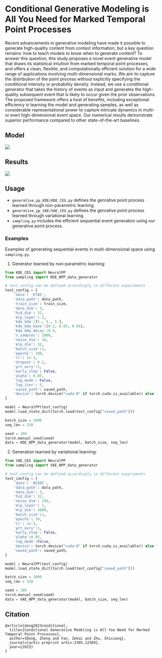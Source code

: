 # Conditional Generative Modeling is All You Need for Marked Temporal Point Processes

Recent advancements in generative modeling have made it possible to generate high-quality content from context information, but a key question remains: how to teach models to know when to generate content? To answer this question, this study proposes a novel event generative model that draws its statistical intuition from marked temporal point processes, and offers a clean, flexible, and computationally efficient solution for a wide range of applications involving multi-dimensional marks. We aim to capture the distribution of the point process without explicitly specifying the conditional intensity or probability density. Instead, we use a conditional generator that takes the history of events as input and generates the high-quality subsequent event that is likely to occur given the prior observations. The proposed framework offers a host of benefits, including exceptional efficiency in learning the model and generating samples, as well as considerable representational power to capture intricate dynamics in multi- or even high-dimensional event space. Our numerical results demonstrate superior performance compared to other state-of-the-art baselines.

## Model

![](https://github.com/McDaniel7/Generative_PP/blob/main/results/model_illustration.png)

## Results

![](https://github.com/McDaniel7/Generative_PP/blob/main/results/real_data_generation.png)

## Usage

- `generative_pp_KDE/KDE_CEG.py` defines the genrative point process learned through non-parametric learning.
- `generative_pp_VAE/VAE_CEG.py` defines the genrative point process learned through variational learning.
- `sampling.py` includes the efficient sequential event generation using our generative point process.

### Examples

Examples of generating sequential events in multi-dimensional space using `sampling.py`.

1. Generator learned by non-parametric learning:
```python
from KDE_CEG import NeuralPP
from sampling import KDE_NPP_data_generator

# test_config can be defined accordingly in different experiments
test_config = {
    'data': 'ETAS',
    'data_path': data_path,
    'train_size': train_size,
    'data_dim': 3,
    'hid_dim': 32,
    'mlp_layer': 2,
    'kde_bdw':[5., 5., 5.],
    'kde_bdw_base':[0.2, 0.05, 0.05],
    'kde_bdw_decay':0.9,
    'n_samples': 1000,
    'noise_dim': 10,
    'mlp_dim': 32,
    'batch_size':1,
    'epochs': 100,
    'lr': 1e-3,
    'dropout': 0.1,
    'prt_evry':1,
    'early_stop': False,
    'alpha': 0.05,
    'log_mode': False,
    'log_iter': 5,
    'saved_path': saved_path,
    'device': torch.device("cuda:0" if torch.cuda.is_available() else "cpu")
}

model = NeuralPP(test_config)
model.load_state_dict(torch.load(test_config["saved_path"]))

batch_size = 1000
seq_len = 150

seed = 100
torch.manual_seed(seed)
data = KDE_NPP_data_generator(model, batch_size, seq_len)
```

2. Generation learned by variational learning:
```python
from VAE_CEG import NeuralPP
from sampling import VAE_NPP_data_generator

# test_config can be defined accordingly in different experiments
test_config = {
    'data': 'NCEDC',
    'data_path': data_path,
    'data_dim': 3,
    'hid_dim': 32,
    'noise_dim': 256,
    'mlp_layer': 1,
    'mlp_dim': 3000,
    'batch_size':1,
    'epochs': 50,
    'lr': 1e-3,
    'prt_evry':1,
    'early_stop': False,
    'alpha':0.05,
    'log_mode':False,
    'device': torch.device("cuda:0" if torch.cuda.is_available() else "cpu"),
    'saved_path': saved_path,
}

model = NeuralPP(test_config)
model.load_state_dict(torch.load(test_config["saved_path"]))

batch_size = 1000
seq_len = 150

seed = 100
torch.manual_seed(seed)
data = VAE_NPP_data_generator(model, batch_size, seq_len)
```


## Citation

```
@article{dong2023conditional,
  title={Conditional Generative Modeling is All You Need for Marked Temporal Point Processes},
  author={Dong, Zheng and Fan, Zekai and Zhu, Shixiang},
  journal={arXiv preprint arXiv:2305.12569},
  year={2023}
}
```
